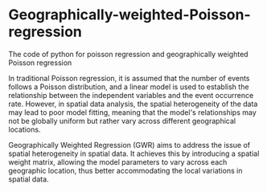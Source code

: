 # Geographically-weighted-Poisson-regression
The code of python for poisson regression and geographically weighted Poisson regression

In traditional Poisson regression, it is assumed that the number of events follows a Poisson distribution, and a linear model is used to establish the relationship between the independent variables and the event occurrence rate. However, in spatial data analysis, the spatial heterogeneity of the data may lead to poor model fitting, meaning that the model's relationships may not be globally uniform but rather vary across different geographical locations.

Geographically Weighted Regression (GWR) aims to address the issue of spatial heterogeneity in spatial data. It achieves this by introducing a spatial weight matrix, allowing the model parameters to vary across each geographic location, thus better accommodating the local variations in spatial data.
